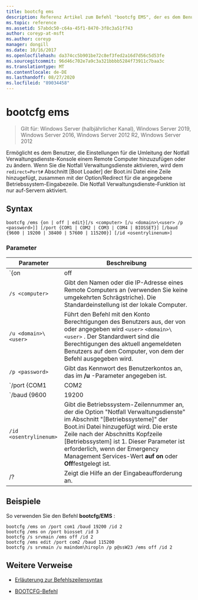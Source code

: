 ```yaml
---
title: bootcfg ems
description: Referenz Artikel zum Befehl "bootcfg EMS", der es dem Benutzer ermöglicht, die Einstellungen für die Umleitung der Konsole der Notfall Verwaltungsdienste zu einem Remote Computer hinzuzufügen oder zu ändern.
ms.topic: reference
ms.assetid: 57abdc50-c64a-45f1-8470-3f8c3a51f743
author: coreyp-at-msft
ms.author: coreyp
manager: dongill
ms.date: 10/16/2017
ms.openlocfilehash: da374cc5b901be72c8ef3fed2a16d7d56c5d53fe
ms.sourcegitcommit: 96d46c702e7a9c3a321bbbb5284f73911c7baa3c
ms.translationtype: MT
ms.contentlocale: de-DE
ms.lasthandoff: 08/27/2020
ms.locfileid: "89034458"
---
```

# <a name="bootcfg-ems"></a>bootcfg ems

> Gilt für: Windows Server (halbjährlicher Kanal), Windows Server 2019, Windows Server 2016, Windows Server 2012 R2, Windows Server 2012

Ermöglicht es dem Benutzer, die Einstellungen für die Umleitung der Notfall Verwaltungsdienste-Konsole einem Remote Computer hinzuzufügen oder zu ändern. Wenn Sie die Notfall Verwaltungsdienste aktivieren, wird dem `redirect=Port#` Abschnitt [Boot Loader] der Boot.ini Datei eine Zeile hinzugefügt, zusammen mit der Option/Redirect für die angegebene Betriebssystem-Eingabezeile. Die Notfall Verwaltungsdienste-Funktion ist nur auf-Servern aktiviert.

## <a name="syntax"></a>Syntax

```
bootcfg /ems {on | off | edit}[/s <computer> [/u <domain>\<user> /p <password>]] [/port {COM1 | COM2 | COM3 | COM4 | BIOSSET}] [/baud {9600 | 19200 | 38400 | 57600 | 115200}] [/id <osentrylinenum>]
```

### <a name="parameters"></a>Parameter

| Parameter | Beschreibung |
| --------- | ----------- |
| `{on | off | edit}` | Gibt den Wert für die Umleitung der Notfall Verwaltungsdienste an, einschließlich:<ul><li>**auf.** Aktiviert die Remote Ausgabe für die angegebene `<osentrylinenum>` . Fügt dem angegebenen außerdem eine/Redirect-Option <osentrylinenum> und eine `redirect=com<X>` Einstellung zum [Boot Loader]-Abschnitt hinzu. Der Wert von `com<X>` wird durch den **/Port** -Parameter festgelegt.</li><li>**abgeschrieben.** Deaktiviert die Ausgabe auf einem Remote Computer. Entfernt auch die Option/Redirect für die angegebene <osentrylinenum> und die `redirect=com<X>` Einstellung aus dem Abschnitt [Boot Loader].</li><li>**Bearbeiten.** Ermöglicht Änderungen an den Port Einstellungen durch Ändern der `redirect=com<X>` Einstellung im Abschnitt [Boot Loader]. Der Wert von `com<X>` wird durch den **/Port** -Parameter festgelegt.</li></ul> |
| `/s <computer>` | Gibt den Namen oder die IP-Adresse eines Remote Computers an (verwenden Sie keine umgekehrten Schrägstriche). Die Standardeinstellung ist der lokale Computer. |
| `/u <domain>\<user>`  | Führt den Befehl mit den Konto Berechtigungen des Benutzers aus, der von oder angegeben wird `<user>` `<domain>\<user>` . Der Standardwert sind die Berechtigungen des aktuell angemeldeten Benutzers auf dem Computer, von dem der Befehl ausgegeben wird. |
| `/p <password>` | Gibt das Kennwort des Benutzerkontos an, das im **/u** -Parameter angegeben ist. |
| `/port {COM1 | COM2 | COM3 | COM4 | BIOSSET}` |  Gibt den COM-Port an, der für die Umleitung verwendet werden soll. Der BIOSSET-Parameter leitet Notfall Verwaltungsdienste zum Ermitteln der BIOS-Einstellungen ein, um zu bestimmen, welcher Port für die Umleitung verwendet werden soll. Verwenden Sie diesen Parameter nicht, wenn die Remote verwaltete Ausgabe deaktiviert ist. |
| `/baud {9600 | 19200 | 38400 | 57600 | 115200}` | Gibt die Baudrate an, die für die Umleitung verwendet werden soll. Verwenden Sie diesen Parameter nicht, wenn die Remote verwaltete Ausgabe deaktiviert ist. |
| `/id <osentrylinenum>` | Gibt die Betriebssystem-Zeilennummer an, der die Option "Notfall Verwaltungsdienste" im Abschnitt "[Betriebssysteme]" der Boot.ini Datei hinzugefügt wird. Die erste Zeile nach der Abschnitts Kopfzeile [Betriebssystem] ist 1. Dieser Parameter ist erforderlich, wenn der Emergency Management Services-Wert **auf on** oder **Off**festgelegt ist. |
| /? | Zeigt die Hilfe an der Eingabeaufforderung an. |

## <a name="examples"></a>Beispiele

So verwenden Sie den Befehl **bootcfg/EMS** :

```
bootcfg /ems on /port com1 /baud 19200 /id 2
bootcfg /ems on /port biosset /id 3
bootcfg /s srvmain /ems off /id 2
bootcfg /ems edit /port com2 /baud 115200
bootcfg /s srvmain /u maindom\hiropln /p p@ssW23 /ems off /id 2
```

## <a name="additional-references"></a>Weitere Verweise

- [Erläuterung zur Befehlszeilensyntax](command-line-syntax-key.md)

- [BOOTCFG-Befehl](bootcfg.md)
